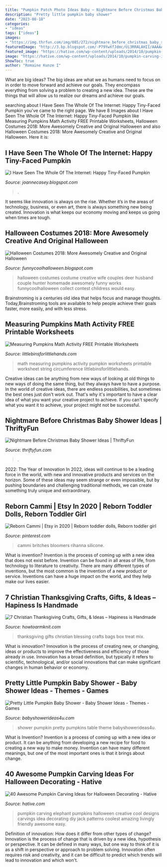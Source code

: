 ```yaml
---
title: "Pumpkin Patch Photo Ideas Baby ~ Nightmare Before Christmas Baby Shower Ideas"
description: "Pretty little pumpkin baby shower"
date: "2023-08-18"
categories:
- "ideas"
tags: ["ideas"]
images:
- "https://img.thrfun.com/img/085/272/nightmare_before_christmas_baby_shower_6_l1.jpg"
featuredImage: "http://3.bp.blogspot.com/-P79YwXfJdmc/Ui3RRALAHII/AAAAAAAAHUw/pnz_qJX_Jgg/s1600/48c9eba199c2f2abda00e4d60620823a.jpg"
featured_image: "https://hative.com/wp-content/uploads/2014/10/pumpkin-carving-ideas/25-elephant-pumpkin.jpg"
image: "https://hative.com/wp-content/uploads/2014/10/pumpkin-carving-ideas/25-elephant-pumpkin.jpg"
ShowToc: true
author: "Romaine Kunze I"
---
```



What are big ideas?
The big ideas are what we as humans need to focus on in order to move forward and achieve our goals. They encompass everything from solving a problem to creating a new idea. These are the things that will allow us to realize our dreams and achieve our goals.

	

		
searching about I Have Seen The Whole Of The Internet: Happy Tiny-Faced Pumpkin you've came to the right page. We have 8 Images about I Have Seen The Whole Of The Internet: Happy Tiny-Faced Pumpkin like Measuring Pumpkins Math Activity FREE Printable Worksheets, Halloween Costumes 2018: More Awesomely Creative and Original Halloween and also Halloween Costumes 2018: More Awesomely Creative and Original Halloween. Here it is:
		
    
## I Have Seen The Whole Of The Internet: Happy Tiny-Faced Pumpkin

<img loading=lazy src="http://3.bp.blogspot.com/-MdVmiR7NR1A/VieYzA3MqNI/AAAAAAAA1AE/pEayi3YlJ1U/s640/tumblr_nvrvruK84n1qjl58wo1_250.jpg" onerror="this.onerror=null;this.src='https://tse2.mm.bing.net/th?id=OIP.od7va7yG8MET8NkUV621YwAAAA&amp;pid=15.1';" alt="I Have Seen The Whole Of The Internet: Happy Tiny-Faced Pumpkin">

_Source: joannecasey.blogspot.com_

>. 

	

It seems like innovation is always on the rise. Whether it’s in the areas of technology, business, or even art, there is always something new being created. Innovation is what keeps our economy moving and keeps us going when times are tough.

    
## Halloween Costumes 2018: More Awesomely Creative And Original Halloween

<img loading=lazy src="http://3.bp.blogspot.com/-P79YwXfJdmc/Ui3RRALAHII/AAAAAAAAHUw/pnz_qJX_Jgg/s1600/48c9eba199c2f2abda00e4d60620823a.jpg" onerror="this.onerror=null;this.src='https://tse4.mm.bing.net/th?id=OIP.1IZvKaD-uZASffPh5ETIQwHaKQ&amp;pid=15.1';" alt="Halloween Costumes 2018: More Awesomely Creative and Original Halloween">

_Source: funnycoolhalloween.blogspot.com_

>halloween costumes costume creative wife couples deer husband couple hunter homemade awesomely funny works funnycoolhalloween collect contest childress would easy. 

	

Brainstroming is a centuries old idea that helps focus and manage thoughts. Today,Brainstroming tools are available to help people achieve their goals faster, more easily, and with less stress.

    
## Measuring Pumpkins Math Activity FREE Printable Worksheets

<img loading=lazy src="http://littlebinsforlittlehands.com/wp-content/uploads/2016/10/4-3.jpg" onerror="this.onerror=null;this.src='https://tse2.mm.bing.net/th?id=OIP.1w5uEk1NEDqJ2EA8CECwDgHaLH&amp;pid=15.1';" alt="Measuring Pumpkins Math Activity FREE Printable Worksheets">

_Source: littlebinsforlittlehands.com_

>math measuring pumpkins activity pumpkin worksheets printable worksheet string circumference littlebinsforlittlehands. 

	

Creative ideas can be anything from new ways of looking at old things to new ways of doing the same thing, but they always have to have a purpose. In the world of creative ideas, there are endless possibilities, but sometimes the best ones just don't work out. That's why it's important to have a clear idea of what you want your creative project to achieve. If you can't specify what you want it to achieve, your project might not be successful.

    
## Nightmare Before Christmas Baby Shower Ideas | ThriftyFun

<img loading=lazy src="https://img.thrfun.com/img/085/272/nightmare_before_christmas_baby_shower_6_l1.jpg" onerror="this.onerror=null;this.src='https://tse2.mm.bing.net/th?id=OIP.CozR2ldHgrJgHK5e2uv-GQHaE7&amp;pid=15.1';" alt="Nightmare Before Christmas Baby Shower Ideas | ThriftyFun">

_Source: thriftyfun.com_

>. 

	

2022: The Year of Innovation
In 2022, ideas will continue to be a leading force in the world, with new and innovative products and services on the horizon. Some of these ideas may seem strange or even impossible, but by pushing boundaries and challenging traditional methods, we can create something truly unique and extraordinary.

    
## Reborn Cammi | Etsy In 2020 | Reborn Toddler Dolls, Reborn Toddler Girl

<img loading=lazy src="https://i.pinimg.com/736x/76/da/fb/76dafb9d77b054f2353f23753cb0fa07.jpg" onerror="this.onerror=null;this.src='https://tse4.mm.bing.net/th?id=OIP.vfEoIUX5k7PLzi3qXymRCwHaOD&amp;pid=15.1';" alt="Reborn Cammi | Etsy in 2020 | Reborn toddler dolls, Reborn toddler girl">

_Source: pinterest.com_

>cammi britches bloomers rihanna silicone. 

	

What is invention?
Invention is the process of coming up with a new idea that does not exist before. Invention can be found in all areas of life, from technology to literature to creativity. There are many different types of inventions, but the most common is the invention of a new product or service. Inventions can have a huge impact on the world, and they help make our lives easier.

    
## 7 Christian Thanksgiving Crafts, Gifts, &amp; Ideas – Hapiness Is Handmade

<img loading=lazy src="http://www.howtoarmknit.com/wp-content/uploads/2017/10/treat-bags-blessing-mix.jpg" onerror="this.onerror=null;this.src='https://tse3.mm.bing.net/th?id=OIP.LMDMxcMnfFSx2mdnTTJ7RwHaJ3&amp;pid=15.1';" alt="7 Christian Thanksgiving Crafts, Gifts, &amp; Ideas – Hapiness is Handmade">

_Source: howtoarmknit.com_

>thanksgiving gifts christian blessing crafts bags box treat mix. 

	

What is innovation?
Innovation is the process of creating new, or changing, ideas or products to improve the effectiveness and efficiency of those already in use. Innovation has a broad definition, but typically it refers to scientific, technological, and/or social innovations that can make significant changes in human behavior or economy.

    
## Pretty Little Pumpkin Baby Shower - Baby Shower Ideas - Themes - Games

<img loading=lazy src="https://babyshowerideas4u.com/wp-content/uploads/2018/03/Pretty-Little-Pumpkin-Baby-Shower-Dessert-Table.jpg" onerror="this.onerror=null;this.src='https://tse4.mm.bing.net/th?id=OIP.t8fOZBSxEVQdgjpzNx4_5AHaLG&amp;pid=15.1';" alt="Pretty Little Pumpkin Baby Shower - Baby Shower Ideas - Themes - Games">

_Source: babyshowerideas4u.com_

>shower pumpkin pretty pumpkins table theme babyshowerideas4u. 

	

What is Invention?
Invention is a process of coming up with a new idea or product. It can be anything from developing a new recipe for food to creating a new way to make money. Invention can have many different meanings, but one of the most important ones is that it brings about change.

    
## 40 Awesome Pumpkin Carving Ideas For Halloween Decorating - Hative

<img loading=lazy src="https://hative.com/wp-content/uploads/2014/10/pumpkin-carving-ideas/25-elephant-pumpkin.jpg" onerror="this.onerror=null;this.src='https://tse2.mm.bing.net/th?id=OIP.ckNgBTfrVTNPfZ8VyDiHAQHaIh&amp;pid=15.1';" alt="40 Awesome Pumpkin Carving Ideas for Halloween Decorating - Hative">

_Source: hative.com_

>pumpkin carving elephant pumpkins halloween creative cool designs carvings idea decorating diy jack patterns coolest amazing livingly friendly awesome easy. 

	

Definition of innovation: How does it differ from other types of change?
Innovation is the process of change that is driven by a new idea, hypothesis or perspective. It can be defined in many ways, but one way to think of it is as a shift in perspective or approach to problem solving. Innovation often requires risk and creativity, and it can be difficult to predict which trends will lead to innovation and which won't.


